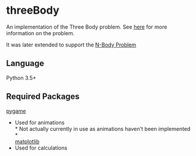 # threeBody
An implementation of the Three Body problem. See [here](https://en.wikipedia.org/wiki/Three-body_problem) for more information on the problem.  

It was later extended to support the [N-Body Problem](https://en.wikipedia.org/wiki/N-body_problem)  

## Language
Python 3.5+

## Required Packages
[pygame](https://www.pygame.org/wiki/GettingStarted)
- Used for animations  
\* Not actually currently in use as animations haven't been implemented \*  
[matplotlib](https://matplotlib.org/stable/users/installing.html)  
- Used for calculations